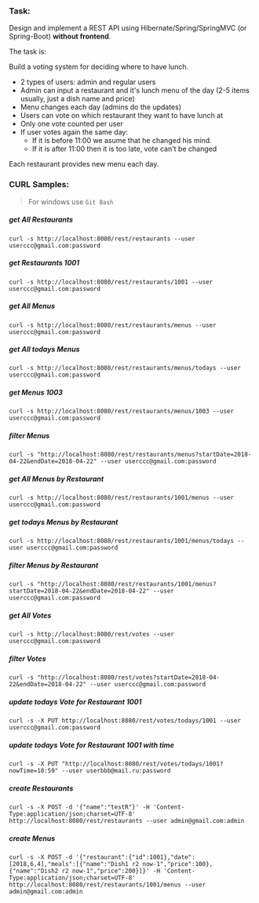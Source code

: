### Task:
Design and implement a REST API using Hibernate/Spring/SpringMVC (or Spring-Boot) **without frontend**.

The task is:

Build a voting system for deciding where to have lunch.

 * 2 types of users: admin and regular users
 * Admin can input a restaurant and it's lunch menu of the day (2-5 items usually, just a dish name and price)
 * Menu changes each day (admins do the updates)
 * Users can vote on which restaurant they want to have lunch at
 * Only one vote counted per user
 * If user votes again the same day:
    - If it is before 11:00 we asume that he changed his mind.
    - If it is after 11:00 then it is too late, vote can't be changed

Each restaurant provides new menu each day.

### CURL Samples:
> For windows use `Git Bash`
##### get All Restaurants
`curl -s http://localhost:8080/rest/restaurants --user userccc@gmail.com:password`

##### get Restaurants 1001
`curl -s http://localhost:8080/rest/restaurants/1001 --user userccc@gmail.com:password`

##### get All Menus
`curl -s http://localhost:8080/rest/restaurants/menus --user userccc@gmail.com:password`

##### get All todays Menus
`curl -s http://localhost:8080/rest/restaurants/menus/todays --user userccc@gmail.com:password`

##### get Menus 1003
`curl -s http://localhost:8080/rest/restaurants/menus/1003 --user userccc@gmail.com:password`

##### filter Menus
`curl -s "http://localhost:8080/rest/restaurants/menus?startDate=2018-04-22&endDate=2018-04-22" --user userccc@gmail.com:password`

##### get All Menus by Restaurant
`curl -s http://localhost:8080/rest/restaurants/1001/menus --user userccc@gmail.com:password`

##### get todays Menus by Restaurant
`curl -s http://localhost:8080/rest/restaurants/1001/menus/todays --user userccc@gmail.com:password`

##### filter Menus by Restaurant
`curl -s "http://localhost:8080/rest/restaurants/1001/menus?startDate=2018-04-22&endDate=2018-04-22" --user userccc@gmail.com:password`

##### get All Votes
`curl -s http://localhost:8080/rest/votes --user userccc@gmail.com:password`

##### filter Votes
`curl -s "http://localhost:8080/rest/votes?startDate=2018-04-22&endDate=2018-04-22" --user userccc@gmail.com:password`

##### update todays Vote for Restaurant 1001
`curl -s -X PUT http://localhost:8080/rest/votes/todays/1001 --user userccc@gmail.com:password`

##### update todays Vote for Restaurant 1001 with time
`curl -s -X PUT "http://localhost:8080/rest/votes/todays/1001?nowTime=10:59" --user userbbb@mail.ru:password`

##### create Restaurants
`curl -s -X POST -d '{"name":"testR"}' -H 'Content-Type:application/json;charset=UTF-8' http://localhost:8080/rest/restaurants --user admin@gmail.com:admin`

##### create Menus
`curl -s -X POST -d '{"restaurant":{"id":1001},"date":[2018,6,4],"meals":[{"name":"Dish1 r2 now-1","price":100},{"name":"Dish2 r2 now-1","price":200}]}' -H 'Content-Type:application/json;charset=UTF-8' http://localhost:8080/rest/restaurants/1001/menus --user admin@gmail.com:admin`
    